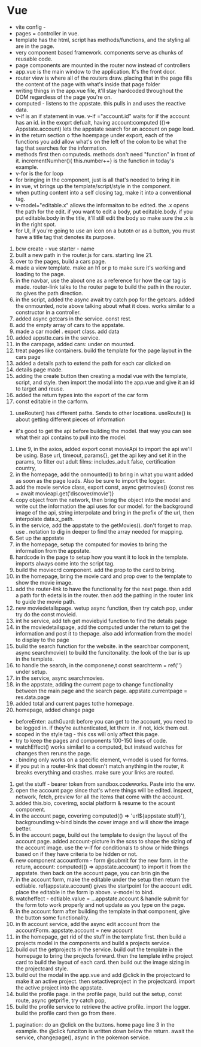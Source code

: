 # Vue
<!-- SECTION Tuesday, May 30 -->
* vite config - 
* pages = controller in vue. 
* template has the html, script has methods/functions, and the styling all are in the page. 
* very component based framework. components serve as chunks of reusable code. 
* page components are mounted in the router now instead of controllers 
* app.vue is the main window to the application. It's the front door. 
* router view is where all of the routers draw. placing that in the page fills the content of the page with what's inside that page folder
* writing things in the app.vue file, it'll stay hardcoded throughout the DOM regardless of the page you're on. 
* computed - listens to the appstate. this pulls in and uses the reactive data. 
* v-if is an if statement in vue. v-if ="account.id" waits for if the account has an id. in the exoprt defualt, having account:computed (()=> Appstate.account) lets the appstate search for an account on page load. 
* in the return section o fthe hoempage under export, each of the functions you add allow what's on the left of the colon to be what the tag that searches for the information. 
* methods first then computeds. methods don't need "function" in front of it. incrementNumher(){ this.number++} is the function in today's example. 
* v-for is the for loop
* for bringing in the component, just <Component /> is all that's needed to bring it in
* in vue, vt brings up the template/script/style in the component. 
* when putting content into a self closing tag, make it into a conventional tag. 
* v-model="editable.x" allows the informaiton to be edited. the .x opens the path for the edit. if you want to edit a body, put editable.body. if you put editable.body in the title, it'll still edit the body so make sure the .x is in the right spot. 
* for UI, if you're going to use an icon on a butotn or as a button, you must have a title tag that denotes its purpose.


1. bcw create - vue starter - name
2. built a new path in the router.js for cars. starting line 21.
3. over to the pages, build a cars page. 
4. made a view template. make an h1 or p to make sure it's working and loading to the page. 
5. in the navbar, use the about one as a reference for how the car tag is made. router-link talks to the router page to build the path in the router. :to gives the path direction. 
6. in the script, added the async await try catch pop for the getcars. added the onmounted, note above talking about what it does. works similar to a constructor in a controller.
7. added async getcars in the service. const rest.
8. add the empty array of cars to the appstate.
9. made a car model . export class. add data
10. added appstte.cars in the service. 
11. in the carspage, added cars: under on mounted.
12. treat pages like containers. build the template for the page layout in the cars page
13. added a details path to extend the path for each car clicked on
14. details page made.
15. adding the create button then creating a modal vue with the template, script, and style. then import the modal into the app.vue and give it an id to target and reuse. 
16. added the return types into the export of the car form
17. const editable in the carform.

<!-- STUB Fireside with Sav -->
1. useRouter() has different paths. Sends to other locations. useRoute() is about getting different pieces of information

<!-- SECTION Wednesday, May 31 -->
* it's good to get the api before building the model. that way you can see what their api contains to pull into the model. 

1. Line 9, in the axios, added export const movieApi to import the api we'll be using. Base url, timeout, params{}, get the api key and set it in the params, to filter out adult films: includes_adult false, certification country, 
2. in the homepage, add the onmounted() to bring in what you want added as soon as the page loads. Also be sure to import the logger.
3. add the movie service class, export const, async getmovies() {const res = await movieapi.get('discover/movie')}
4. copy object from the network, then bring the object into the model and write out the information the api uses for our model. for the background image of the api, string interpolate and bring in the prefix of the url, then interpolate data.x_path. 
5. in the service, add the appstate to the getMovies(). don't forget to map. use . notation to dig in deeper to find the array needed for mapping. 
6. Set up the appstate
7.  in the homepage, setup the computed for movies to bring the information from the appstate. 
8. hardcode in the page to setup how you want it to look in the template. imports always come into the script tag. 
9. build the moviecrd component. add the prop to the card to bring. 
10. in the homepage, bring the movie card and prop over to the template to show the movie image. 
11. add the router-link to have the functionality for the next page. then add a path for th edetails in the router. then add the pathing in the router link to guide the movie path.
12. new moviedetailspage. wetup async function, then try catch pop, under try do the const movieid. 
13. int he service, add teh get moviebyid function to find the details page
14. in the moviedetailspage, add the computed under the return to get the information and post it to thepage. also add information from the model to display to the page
15. build the search function for the website. in the searchbar component, async searchmovie() to build the funcitonality. the look of the bar is up in the template. 
16. to handle the search, in the componene,t const searchterm = ref('') under setup. 
17. in the service, async searchmovies.
18. in the appstate, adding the current page to change functionality between the main page and the search page. appstate.currentpage = res.data.page
19. added total and current pages tothe homepage.
20. homepage, added change page 

<!-- SECTION Thursday, June 1st -->
* beforeEnter: authGuard: before you can get to the account, you need to be logged in. if they're authenticated, let them in. if not, kick them out. 
* scoped in the style tag - this css will only affect this page. 
* try to keep the pages and components 100-150 lines of code. 
* watchEffect() works similarl to a computed, but instead watches for changes then reruns the page. 
* : binding only works on a specific element, v-model is used for forms. 
* if you put in a router-link that doesn't match anything in the router, it breaks everything and crashes. make sure your links are routed.

1. get the stuff - bearer token from sandbox.codeworks. Paste into the env. 
2. open the account page since that's where things will be edited. inspect, network, fetch, preview for all the items that come with the account. 
3. added this.bio, coverimg, social platform & resume to the acount component.
4. in the account page, coverimg computed(() => 'url${appstate stuff}'), backgroundimg v-bind binds the cover image and will show the image better.
5. in the account page, build out the template to design the layout of the account page.  added account-picture in the scss to shape the sizing of the account image. use the v-if for conditionals to show or hide things based on if they have criteria to be hidden or not. 
6. new component accountform - form @submit for the new form. in the return, account: computed(() => appstate.account) to import it from the appstate. then back on the account page, you can brin gin the <accountpage />
7. in the account form, make the editable under the setup then return the edtiable. ref(appstate.account) gives the startpoint for the account edit. place the editable in the form ip above. v-model to bind. 
8. watcheffect - edtiable.value = ...appstate.account & handle submit for the form toto work properly and not update as you type on the page. 
9. in the account form after building the template in that component, give the button some functionality. 
10. in th account service, add the async edit account from the accountForm. appstate.account = new account
11. in the homepage, get rid of the stuff in the template first. then build a projects model in the components and build a projects service.
12. build out the getprojects in the service. build out the template in the homepage to bring the projects forward. then the template inthe project card to build the layout of each card. then build out the image sizing in the projectcard style.
13. build out the modal in the app.vue and add @click in the projectcard to make it an active project. then setactiveproject in the projectcard. import the active project into the appstate. 
14. build the profile page. in the profile page, build out the setup, const route, async getprifle, try catch pop, 
15. build the profile service to retrieve the active profile. import the logger. build the profile card then go from there.

<!-- STUB Fireside with the pokedex. USEFUL STUFF HERE -->
1. pagination: do an @click on the buttons. home page line 3 in the example. the @click funciton is written down below the return. await the service, changepage(), async in the pokemon service.